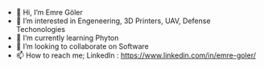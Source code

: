 - 👋 Hi, I’m Emre Göler
- 👀 I’m interested in Engeneering, 3D Printers, UAV, Defense Techonologies
- 🌱 I’m currently learning Phyton
- 💞️ I’m looking to collaborate on Software
- 📫 How to reach me;
LinkedIn : https://www.linkedin.com/in/emre-goler/


<!---
emregoler/emregoler is a ✨ special ✨ repository because its `README.md` (this file) appears on your GitHub profile.
You can click the Preview link to take a look at your changes.
--->
